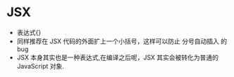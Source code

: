 # JSX
* 表达式{}
* 同样推荐在 JSX 代码的外面扩上一个小括号，这样可以防止 分号自动插入 的 bug
* JSX 本身其实也是一种表达式,在编译之后呢，JSX 其实会被转化为普通的 JavaScript 对象.
